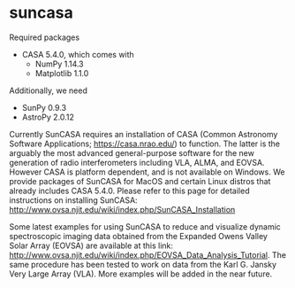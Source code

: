 # suncasa

Required packages

- CASA 5.4.0, which comes with
  * NumPy 1.14.3
  * Matplotlib 1.1.0
  
Additionally, we need
- SunPy 0.9.3
- AstroPy 2.0.12

Currently SunCASA requires an installation of CASA (Common Astronomy Software Applications; https://casa.nrao.edu/) to function. The latter is the arguably the most advanced general-purpose software for the new generation of radio interferometers including VLA, ALMA, and EOVSA. However CASA is platform dependent, and is not available on Windows. We provide packages of SunCASA for MacOS and certain Linux distros that already includes CASA 5.4.0. Please refer to this page for detailed instructions on installing SunCASA: http://www.ovsa.njit.edu/wiki/index.php/SunCASA_Installation 

Some latest examples for using SunCASA to reduce and visualize dynamic spectroscopic imaging data obtained from the Expanded Owens Valley Solar Array (EOVSA) are available at this link: http://www.ovsa.njit.edu/wiki/index.php/EOVSA_Data_Analysis_Tutorial. The same procedure has been tested to work on data from the Karl G. Jansky Very Large Array (VLA). More examples will be added in the near future.
